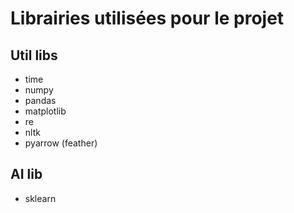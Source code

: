 # Librairies utilisées pour le projet

## Util libs
- time
- numpy
- pandas
- matplotlib
- re
- nltk
- pyarrow (feather)

## AI lib
- sklearn